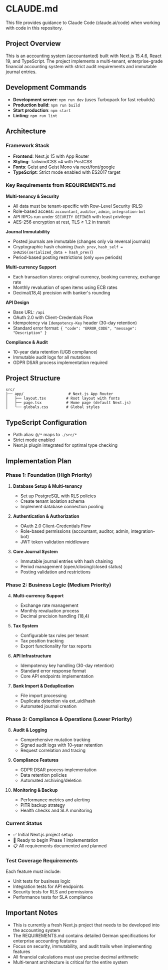 # CLAUDE.md

This file provides guidance to Claude Code (claude.ai/code) when working with code in this repository.

## Project Overview

This is an accounting system (accountanted) built with Next.js 15.4.6, React 19, and TypeScript. The project implements a multi-tenant, enterprise-grade financial accounting system with strict audit requirements and immutable journal entries.

## Development Commands

- **Development server**: `npm run dev` (uses Turbopack for fast rebuilds)
- **Production build**: `npm run build`
- **Start production**: `npm start`
- **Linting**: `npm run lint`

## Architecture

### Framework Stack
- **Frontend**: Next.js 15 with App Router
- **Styling**: TailwindCSS v4 with PostCSS
- **Fonts**: Geist and Geist Mono via next/font/google
- **TypeScript**: Strict mode enabled with ES2017 target

### Key Requirements from REQUIREMENTS.md

**Multi-tenancy & Security**
- All data must be tenant-specific with Row-Level Security (RLS)
- Role-based access: `accountant`, `auditor`, `admin`, `integration-bot`
- API RPCs run under `SECURITY DEFINER` with least privilege
- AES-256 encryption at rest, TLS ≥ 1.2 in transit

**Journal Immutability**
- Posted journals are immutable (changes only via reversal journals)
- Cryptographic hash chaining (`hash_prev`, `hash_self = SHA256(serialized_data + hash_prev)`)
- Period-based posting restrictions (only `open` periods)

**Multi-currency Support**
- Each transaction stores: original currency, booking currency, exchange rate
- Monthly revaluation of open items using ECB rates
- Decimal(18,4) precision with banker's rounding

**API Design**
- Base URL: `/api`
- OAuth 2.0 with Client-Credentials Flow
- Idempotency via `Idempotency-Key` header (30-day retention)
- Standard error format: `{ "code": "ERROR_CODE", "message": "Description" }`

**Compliance & Audit**
- 10-year data retention (UGB compliance)
- Immutable audit logs for all mutations
- GDPR DSAR process implementation required

## Project Structure

```
src/
├── app/                    # Next.js App Router
│   ├── layout.tsx         # Root layout with fonts
│   ├── page.tsx           # Home page (default Next.js)
│   └── globals.css        # Global styles
```

## TypeScript Configuration

- Path alias: `@/*` maps to `./src/*`
- Strict mode enabled
- Next.js plugin integrated for optimal type checking

## Implementation Plan

### Phase 1: Foundation (High Priority)
1. **Database Setup & Multi-tenancy**
   - Set up PostgreSQL with RLS policies
   - Create tenant isolation schema
   - Implement database connection pooling

2. **Authentication & Authorization**
   - OAuth 2.0 Client-Credentials Flow
   - Role-based permissions (accountant, auditor, admin, integration-bot)
   - JWT token validation middleware

3. **Core Journal System**
   - Immutable journal entries with hash chaining
   - Period management (open/closing/closed status)
   - Posting validation and restrictions

### Phase 2: Business Logic (Medium Priority)
4. **Multi-currency Support**
   - Exchange rate management
   - Monthly revaluation process
   - Decimal precision handling (18,4)

5. **Tax System**
   - Configurable tax rules per tenant
   - Tax position tracking
   - Export functionality for tax reports

6. **API Infrastructure**
   - Idempotency key handling (30-day retention)
   - Standard error response format
   - Core API endpoints implementation

7. **Bank Import & Deduplication**
   - File import processing
   - Duplicate detection via ext_uid/hash
   - Automated journal creation

### Phase 3: Compliance & Operations (Lower Priority)
8. **Audit & Logging**
   - Comprehensive mutation tracking
   - Signed audit logs with 10-year retention
   - Request correlation and tracing

9. **Compliance Features**
   - GDPR DSAR process implementation
   - Data retention policies
   - Automated archiving/deletion

10. **Monitoring & Backup**
    - Performance metrics and alerting
    - PITR backup strategy
    - Health checks and SLA monitoring

### Current Status
- ✅ Initial Next.js project setup
- 🔄 Ready to begin Phase 1 implementation
- 📋 All requirements documented and planned

### Test Coverage Requirements
Each feature must include:
- Unit tests for business logic
- Integration tests for API endpoints
- Security tests for RLS and permissions
- Performance tests for SLA compliance

## Important Notes

- This is currently a fresh Next.js project that needs to be developed into the accounting system
- The REQUIREMENTS.md contains detailed German specifications for enterprise accounting features
- Focus on security, immutability, and audit trails when implementing features
- All financial calculations must use precise decimal arithmetic
- Multi-tenant architecture is critical for the entire system
